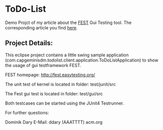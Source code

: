 ToDo-List
=========

Demo Projct of my article about the [FEST](http://fest.easytesting.org/) Gui Testing tool. 
The corresponding article you find [here](http://www.slideshare.net/DominikDary/functional-tests-withthefestframework).

Project Details:
----------------
This eclipse project contains a little swing sample application 
(com.capgeminisdm.todolist.client.application.ToDoListApplication)
to show the usage of gui testframework
FEST.

FEST homepage:
http://fest.easytesting.org/

The unit test of kernel is located in folder:
test/junit/src

The Fest gui test is located in folder:
test/gui/src

Both testcases can be started using the JUnit4 Testrunner.

For further questions:

Dominik Dary
E-Mail: ddary (AAATTTT) acm.org


